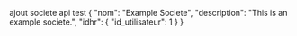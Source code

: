 ajout societe api test
{
"nom": "Example Societe",
"description": "This is an example societe.",
"idhr": {
"id_utilisateur": 1
}
}